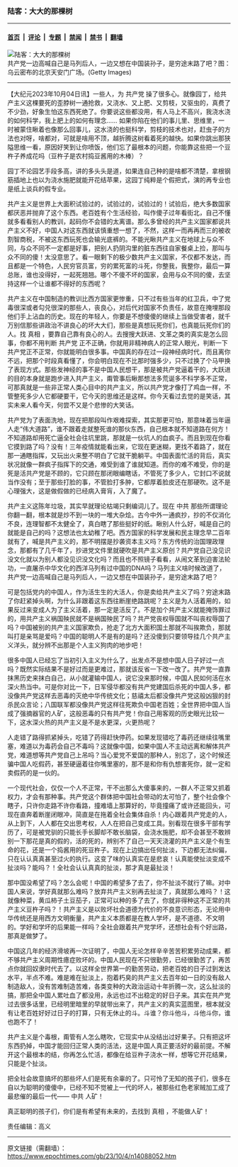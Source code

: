 ### 陆客：大大的那棵树

---

#### [首页](../../../..?n14088052) &nbsp;|&nbsp; [评论](../../../../../epoch-comment?n14088052) &nbsp;|&nbsp; [专题](../../../../../epoch-special?n14088052) &nbsp;|&nbsp; [禁闻](../../../../../epoch-news?n14088052) &nbsp;|&nbsp; [禁书](../../../../../books?n14088052) &nbsp;|&nbsp; [翻墙](https://github.com/gfw-breaker/nogfw/blob/master/README.md?n14088052)


<div><img alt="陆客：大大的那棵树" class="attachment-djy_600_400 size-djy_600_400 wp-post-image" src="https://i.epochtimes.com/assets/uploads/2023/09/id14078085-1-89.jpeg"/>
<div class="caption">
 共产党一边高喊自己是马列后人，一边又想在中国装孙子，是穷途末路了吧？图：乌云密布的北京天安门广场。(Getty Images)
</div></div><hr/><div class="post_content" id="artbody" itemprop="articleBody">
 <!-- article content begin -->
 <p>
  【大纪元2023年10月04日讯】一些人，为
  <ok href="https://www.epochtimes.com/gb/tag/%E5%85%B1%E4%BA%A7%E5%85%9A.html">
   共产党
  </ok>
  操了很多心。就像园丁，给共产主义这棵要死的歪脖树一通抢救，又浇水、又上肥、又剪枝，又驱虫的，真费了不少劲，好象生怕这东西死绝了。你要说这些都没用，有人马上不高兴，我浇水浇的如何科学，我上肥上的如何有理念…… 如果你陷在他们的事儿里、思维里，一时被蒙住瞅着也像那么回事儿，这水浇的也挺科学，剪枝的技术也对，赶虫子的方法也对呀，啥都对，可就是啥用不顶，越折腾这树看着死的越快。如果你跳出那狭隘思维一看，原因好笑到让你喷饭，他们忘了最根本的问题，你能靠这些把一个豆杵子养成花吗（豆杵子是农村捣豆酱用的木棒）？
 </p>
 <p>
  园丁不论园艺手段多高，讲的多头头是道，如果连自己种的是啥都不清楚，拿根钢筋插地上也以为浇水施肥就能开花结苹果，这园丁纯粹是个假把式，演的再专业也是纸上谈兵的假专业。
 </p>
 <p>
  共产主义是世界上大面积试验过的，试验过的，试验过的！试验后，绝大多数国家都厌恶并抛弃了这个东西。老百姓有个生活经验，叫作傻子过年看街北，自己不懂就多看看别人的教训，起码你不会错的太离谱。那么多曾经的共产主义国家都说共产主义不好，中国人对这东西就该慎重想一想了，不然，这样一而再再而三的被收割智商税，不被这东西玩死也会输光底裤的。不能光瞅共产主义在地球上与众不同，与众不同不一定都是好事，把别人扔阴沟里的脏东西往自家餐桌上捡，那叫与众不同的傻！太没意思了。看一眼剩下的极少数共产主义国家，不仅都不发达，而且都是一个特色，人民穷官员富，穷的累死富的斗死，你整我，我整你，最后一算总账，谁也没得好，一起死翘翘。哪个不傻不坏的国家，会用与众不同的傻，去坚持这样一个让谁都不得好的东西呢？
 </p>
 <p>
  共产主义在中国制造的教训比西方国家更惨重，只不过有些当年的红卫兵，中了党毒很深或者勾兑很深的那些人，丧良心，对后代对国家不负责任，故意在掩埋那段他们手上沾血的历史。现在的年轻人，你要是不想傻傻的继续上当做受害者，就千万别信那些讲政治不讲良心的坏大大们，那些是真想玩死你们，也真能玩死你们的人。找
  <ok href="https://www.epochtimes.com/gb/tag/%E7%9C%9F%E7%9B%B8.html">
   真相
  </ok>
  ，要靠自己靠有良心的人。去搜搜大跃进、文革之类的真实是怎么回事，你都不用判断
  <ok href="https://www.epochtimes.com/gb/tag/%E5%85%B1%E4%BA%A7%E5%85%9A.html">
   共产党
  </ok>
  正不正确，你就用非精神病人的正常人眼光，判断一下共产党正不正常，你就能明白很多事。中国真的存在过一段神经病时代，而且离你不远，把那个时段真看懂了，你会明白现在不比那时强多少，只不过换了个马甲换了表现方式。那些发神经的事不是中国人民想干，那是被共产党逼着干的，大跃进的目的本身就是跑步进入共产主义，甭管事后瞅那想法多荒诞多不科学多不正常，可那真就是一些非正常人类心目中的共产主义，所以共产党才像打了鸡血一样，不管整死多少人它都硬要干，它今天的思维还是这样。你今天看过去觉的是笑话，其实未来人看今天，何尝不又是个悲惨的大笑话。
 </p>
 <p>
  共产党为了表面洗地，现在把那段叫作艰难探索，其实那更可怕，那意味着当年逼人走“伟大道路”，谁不跟着走就整死谁的那伙东西，自己根本就不知道路在何方！不知道路却用死亡逼全社会往坑里跳，那就是一伙坑人的血疯子。而且到现在你看它摸到路了吗？没有！三年疫情就能看出来，它现在更迷糊，更找不着路了，就在那一通瞎指挥，又玩出火来整不明白了它就干脆躺平。中国表面忙活的背后，真实状况就像一群疯子指挥下的交通，难受到谁了谁就知道。而你的难不难受，你的是死是活共产党是不顾的，它只顾在那闭眼编瞎话，不管死了多少人，它封口不说就当作没有；至于那些打脸的事，不管脸打多肿，它都厚着脸皮还在那硬吹。这不是心理强大，这是做假做的已经病入膏肓，入了魔了。
 </p>
 <p>
  共产主义这陈年垃圾，其实早就理论枯竭只剩编词儿了。现在
  <ok href="https://www.epochtimes.com/gb/tag/%E4%B8%AD%E5%85%B1.html">
   中共
  </ok>
  那些所谓理论你翻一翻，根本就是炒不到一块的一堆大杂烩。古今中外一通疯抄，抄的不仅消化不良，连理智都不太健全了，真白瞎了那些挺好的纸。瞅别人什么好，喊是自己的就能是自己的吗？这想法也太幼稚了吧。西方国家的科学发展和民主理念早二百年就有了，喊是共产主义的，那不明摆是抄袭资本主义吗？东方传统的治国理政理念，那都有了几千年了，抄进党文件里就硬吹是共产主义原创？共产党自己没见识没文化就以为别人都没见识没文化吗？而且也不照镜子看看，从闹文革到迫害法轮功，一直屠杀中华文化的西洋马列有过中国的DNA吗？马列主义啥时候改道了，共产党一边高喊自己是马列后人，一边又想在中国装孙子，是穷途末路了吧？
 </p>
 <p>
  可是包括党内的中国人，作为活生生的大活人，你是卖给共产主义了吗？穷途末路了你赶紧掉头啊，为什么非跟着这东西往断崖绝路跳呢？主义是为人活着用的，如果反过来变成人为了主义活着，那一定是活反了。不是加个共产主义就能掩饰罪过的，用共产主义祸国殃民就不是祸国殃民了吗？共产党丧权辱国就不叫丧权辱国了吗？中国被别的共产主义国家欺负，抢走了北方大面积国土那就不叫挨欺负，那就叫打是亲骂是爱吗？中国的聪明人不是有的是吗？还没傻到只要领导挂几个共产主义洋头，就分辨不出那是个人主义狗肉的地步吧！
 </p>
 <p>
  很多中国人已经忘了当初引入主义为什么了，出发点不是想中国人日子好过一点吗？既然实际结果不是好过而是更难过，那就该反省一下改一改了。共产党一直靠抹黑历史来抹白自己，从小就灌输中国人，说它没来那时候，中国人民如何活在水深火热当中。可是你对比一下，日军侵华都没有共产党建国后杀死的中国人多，都没像共产党这样去恶毒的灭绝中华传统文化；慈禧太后都没像共产党这般凶狠的封杀民众言论；八国联军都没像共产党这样往死欺负中国老百姓；全世界把中国人当成了强摘器官的人矿，这般恶毒的只有共产党！你自己用客观的历史眼光比较一下，这水深火热的共产主义是不是水更深，火更热呢？
 </p>
 <p>
  人走错了路得抓紧掉头，吃错了药得赶快停药。如果发现错吃了毒药还继续往嘴里塞，难道以为毒药会自己不毒吗？这就像中国，如果中国人不主动远离和解体共产党，难道想等共产党自己上吊吗？当心爱党不爱国的那种人，别忘了，这个时候还骗中国人吃假药，甚至硬逼着往你嘴里塞的，那不是和你有仇想害死你，就一定和卖假药的是一伙的。
 </p>
 <p>
  一个现代社会，仅仅一个人不正常，干不出那么大傻事来的，一群人不正常又抓着权力，才会有那种事。共产党这个群体把中国社会带动的太可怕了，整个社会像个瞎子，只许你走路不许你看路，撞难墙上那算好的，毕竟撞痛了或许还能回头，可现在直奔着断崖闭眼冲，简直是在拖着全社会集体自杀！内心跟着共产党走的人，从上到下，人人都在交出思考权，人人在把自己变成工具。别看现在很多干部有学历了，可是被党驯的只能长手长脚却不敢长脑袋，会浇水施肥，却不会甚至不敢辨别一下那花是真的假的，活的死的，辨别不了自己一天天浇灌的共产主义是个有生命的花，还是一个捣酱用的死豆杵子。现在上边搞出任何扯淡，下边都无法纠偏，只在认认真真甚至过火的执行。这变了味的认真实在是悲哀！认真能使扯淡变成不扯淡吗？能吗？！全社会认认真真的扯淡，那才真是最扯淡！
 </p>
 <p>
  那中国没希望了吗？怎么会呢！中国的希望多了去了，你不扯淡不就行了嘛。对中国人来说，学好真就那么难吗？放弃共产主义别再去扯淡了，真就那么难吗？！这就像种菜，黄瓜柿子土豆茄子，正常可以种的多了去了，你就非得种这不正常的共产主义豆杵子吗？！共产主义是以败坏社会道德为代价的不良意识形态，无论用中华传统还是用西方文明衡量，共产主义本质都是在教人学坏，是不道德、不文明的。学好和学坏的后果能一样吗？全社会跟着共产党学坏，还想社会有个好出路，那真是做梦了。
 </p>
 <p>
  中国这几年的经济滑坡再一次证明了，中国人无论怎样辛辛苦苦积累劳动成果，都不够共产主义周期性癔症败坏的。中国人民现在不只很勤劳，已经很勤苦了，再苦点你就回奴隶时代去了。以这样全世界第一的勤苦劳动，把老百姓的日子过到发达水平，半点不难。难是难在扯淡上，抱着朽臭的共产主义去百年如一日的没有敌人制造敌人，没有苦难制造苦难，各类变种的大政治运动十年折腾一次，这么扯淡的搞，那把全中国人累吐血了都没用，永远也过不出稳定的好日子来。其实在共产党过去很多话里，已经明里暗里的早就带出来了，共产主义的真实蓝图里，根本就没有让老百姓好好过日子的打算，只有无休止的斗。斗谁？你斗他斗，斗他斗你，谁也跑不了！
 </p>
 <p>
  共产主义是个毒根，甭管有人怎么瞎吹，它现实中从没结出过好果子。只有把这坏东西扔掉，中国才能回归正常人类的活法，这是中国人真正要活好的最前提。不解开这个最根本的结，你再怎么忙活，都像在给豆杵子浇水一样，想等它开花结果，只能是个扯淡。
 </p>
 <p>
  把全社会故意搞坏的那些坏人们是死有余辜的了。只可怜了无知的孩子们，很多在自以为聪明的傻傻中，已经不知不觉被上一代的坏人，被那些红色老家贼加工成了最悲催的最后一代——
  <ok href="https://www.epochtimes.com/gb/tag/%E4%B8%AD%E5%85%B1.html">
   中共
  </ok>
  人矿！
 </p>
 <p>
  真正聪明的孩子们，你们是有希望有未来的，去找到
  <ok href="https://www.epochtimes.com/gb/tag/%E7%9C%9F%E7%9B%B8.html">
   真相
  </ok>
  ，不能做人矿！
 </p>
 <p>
  责任编辑：高义
 </p>
 <!-- article content end -->
 <div id="below_article_ad">
 </div>
</div>


---

原文链接（需翻墙）：https://www.epochtimes.com/gb/23/10/4/n14088052.htm